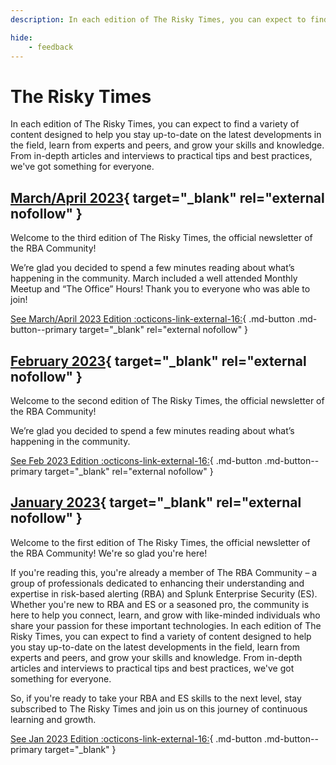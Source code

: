 ```yaml
---
description: In each edition of The Risky Times, you can expect to find a variety of content designed to help you stay up-to-date on the latest developments in the field, learn from experts and peers, and grow your skills and knowledge. From in-depth articles and interviews to practical tips and best practices, we've got something for everyone.

hide:
    - feedback
---
```


# The Risky Times

In each edition of The Risky Times, you can expect to find a variety of content designed to help you stay up-to-date on the latest developments in the field, learn from experts and peers, and grow your skills and knowledge. From in-depth articles and interviews to practical tips and best practices, we've got something for everyone.

## [March/April 2023][mar-apr-2023]{ target="_blank" rel="external nofollow" }

Welcome to the third edition of The Risky Times, the official newsletter of the RBA Community!

We’re glad you decided to spend a few minutes reading about what’s happening in the community. March included a well attended Monthly Meetup and “The Office” Hours! Thank you to everyone who was able to join!

[See March/April 2023 Edition :octicons-link-external-16:][mar-apr-2023]{ .md-button .md-button--primary target="_blank" rel="external nofollow" }

## [February 2023][feb-2023]{ target="_blank" rel="external nofollow" }

Welcome to the second edition of The Risky Times, the official newsletter of the RBA Community! 

We’re glad you decided to spend a few minutes reading about what’s happening in the community.

[See Feb 2023 Edition :octicons-link-external-16:][feb-2023]{ .md-button .md-button--primary target="_blank" rel="external nofollow" }

## [January 2023][jan-2023]{ target="_blank" rel="external nofollow" }

Welcome to the first edition of The Risky Times, the official newsletter of the RBA Community! We're so glad you're here!

If you're reading this, you're already a member of The RBA Community – a group of professionals dedicated to enhancing their understanding and expertise in risk-based alerting (RBA) and Splunk Enterprise Security (ES). Whether you're new to RBA and ES or a seasoned pro, the community is here to help you connect, learn, and grow with like-minded individuals who share your passion for these important technologies. In each edition of The Risky Times, you can expect to find a variety of content designed to help you stay up-to-date on the latest developments in the field, learn from experts and peers, and grow your skills and knowledge. From in-depth articles and interviews to practical tips and best practices, we've got something for everyone.

So, if you're ready to take your RBA and ES skills to the next level, stay subscribed to The Risky Times and join us on this journey of continuous learning and growth.

[See Jan 2023 Edition :octicons-link-external-16:][jan-2023]{ .md-button .md-button--primary target="_blank" }

[jan-2023]: https://drive.google.com/file/d/1-i93WmemJnAb7gFpiUPbE1LPU1K7doAN/view
[feb-2023]: https://drive.google.com/file/d/1Bfl8nFudORaEtTQcVx6S1sGueQ7nMPO5/view
[mar-apr-2023]: https://drive.google.com/file/d/1emhXgkWiow_5wuJIovXFOK64yGRTVc7t/view?usp=sharing